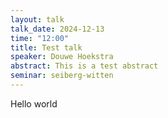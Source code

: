 ```yaml
---
layout: talk
talk_date: 2024-12-13
time: "12:00"
title: Test talk
speaker: Douwe Hoekstra
abstract: This is a test abstract
seminar: seiberg-witten
---
```

Hello world